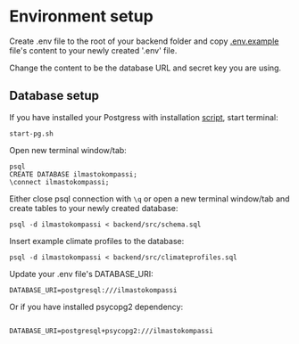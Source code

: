 # Environment setup

Create .env file to the root of your backend folder and copy [.env.example](/backend/.env.example) file's content to your newly created '.env' file.

Change the content to be the database URL and secret key you are using.

## Database setup

If you have installed your Postgress with installation [script](https://github.com/hy-tsoha/local-pg), start terminal:

```
start-pg.sh
```

Open new terminal window/tab:

```
psql
CREATE DATABASE ilmastokompassi;
\connect ilmastokompassi;
```

Either close psql connection with `\q` or open a new terminal window/tab and create tables to your newly created database:

```
psql -d ilmastokompassi < backend/src/schema.sql
```

Insert example climate profiles to the database:

```
psql -d ilmastokompassi < backend/src/climateprofiles.sql
```

Update your .env file's DATABASE_URI:

```
DATABASE_URI=postgresql:///ilmastokompassi

```

Or if you have installed psycopg2 dependency:

```

DATABASE_URI=postgresql+psycopg2:///ilmastokompassi
```
